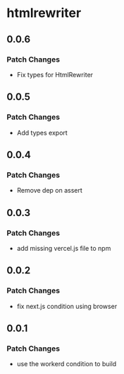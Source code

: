 # htmlrewriter

## 0.0.6

### Patch Changes

-   Fix types for HtmlRewriter

## 0.0.5

### Patch Changes

-   Add types export

## 0.0.4

### Patch Changes

-   Remove dep on assert

## 0.0.3

### Patch Changes

-   add missing vercel.js file to npm

## 0.0.2

### Patch Changes

-   fix next.js condition using browser

## 0.0.1

### Patch Changes

-   use the workerd condition to build
